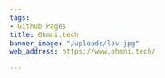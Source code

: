 ```yaml
---
tags:
- Github Pages
title: Ohmni.tech
banner_image: "/uploads/lov.jpg"
web_address: https://www.ohmni.tech/

---
```

